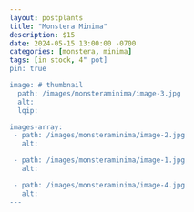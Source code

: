 ```yaml
---
layout: postplants
title: "Monstera Minima"
description: $15
date: 2024-05-15 13:00:00 -0700
categories: [monstera, minima]
tags: [in stock, 4" pot]
pin: true

image: # thumbnail
  path: /images/monsteraminima/image-3.jpg
  alt:
  lqip:

images-array:
 - path: /images/monsteraminima/image-2.jpg
   alt: 

 - path: /images/monsteraminima/image-1.jpg
   alt: 

 - path: /images/monsteraminima/image-4.jpg
   alt: 
---
```

